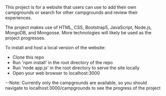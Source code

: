 This project is for a website that users can use to add their own campgrounds
or search for other campgrounds and review their experiences.

The project makes use of HTML, CSS, Bootstrap5, JavaScript, Node.js, MongoDB, and Mongoose.
More technologies will likely be used as the project progresses.

To install and host a local version of the website:
- Clone this repo
- Run 'npm install' in the root directory of the repo
- Run 'node app.js' in the root directory to serve the site locally
- Open your web browser to localhost:3000

--Note: Currently only the campgrounds are available, so you should navigate to localhost:3000/campgrounds
to see the progress of the project
